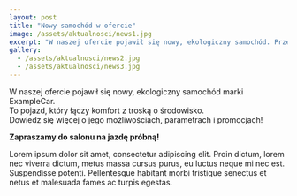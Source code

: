 ```yaml
---
layout: post
title: "Nowy samochód w ofercie"
image: /assets/aktualnosci/news1.jpg
excerpt: "W naszej ofercie pojawił się nowy, ekologiczny samochód. Przeczytaj więcej!"
gallery:
  - /assets/aktualnosci/news2.jpg
  - /assets/aktualnosci/news3.jpg
---
```


W naszej ofercie pojawił się nowy, ekologiczny samochód marki ExampleCar.  
To pojazd, który łączy komfort z troską o środowisko.  
Dowiedz się więcej o jego możliwościach, parametrach i promocjach!

**Zapraszamy do salonu na jazdę próbną!**

Lorem ipsum dolor sit amet, consectetur adipiscing elit. Proin dictum, lorem nec viverra dictum, metus massa cursus purus, eu luctus neque mi nec est. Suspendisse potenti. Pellentesque habitant morbi tristique senectus et netus et malesuada fames ac turpis egestas.

